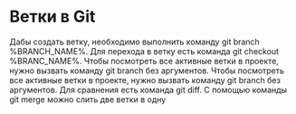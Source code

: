 # Ветки в Git
Дабы создать ветку, необходимо выполнить команду git branch %BRANCH_NAME%.
Для перехода в ветку есть команда git checkout %BRANC_NAME%.
Чтобы посмотреть все активные ветки в проекте, нужно вызвать команду git branch без аргументов.
Чтобы посмотреть все активные ветки в проекте, нужно вызвать команду git branch без аргументов. Для сравнения есть команда git diff.
С помощью команды git merge можно слить две ветки в одну
